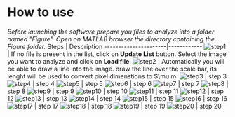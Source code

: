 # How to use
_Before launching the software prepare you files to analyze into a folder named "Figure". Open on MATLAB browser the directory containing the Figure folder._
Steps | Description
----------------------|------------
![step1](https://github.com/piuLAB-official/Particle_analyzer/blob/main/HowTo_steps/step1.png) | If no file is present in the list, click on **Update List** button. Select the image you want to analyze and click on **Load file**.
![step2](https://github.com/piuLAB-official/Particle_analyzer/blob/main/HowTo_steps/step2.png) | Automatically you will be able to draw a line into the image. draw the line over the scale bar, its lenght will be used to convert pixel dimenstions to $\mu m.
![step3](https://github.com/piuLAB-official/Particle_analyzer/blob/main/HowTo_steps/step3.png) | step 3
![step4](https://github.com/piuLAB-official/Particle_analyzer/blob/main/HowTo_steps/step4.png) | step 4
![step5](https://github.com/piuLAB-official/Particle_analyzer/blob/main/HowTo_steps/step5.png) | step 5
![step6](https://github.com/piuLAB-official/Particle_analyzer/blob/main/HowTo_steps/step6.png) | step 6
![step7](https://github.com/piuLAB-official/Particle_analyzer/blob/main/HowTo_steps/step7.png) | step 7
![step8](https://github.com/piuLAB-official/Particle_analyzer/blob/main/HowTo_steps/step8.png) | step 8
![step9](https://github.com/piuLAB-official/Particle_analyzer/blob/main/HowTo_steps/step9.png) | step 9
![step10](https://github.com/piuLAB-official/Particle_analyzer/blob/main/HowTo_steps/step10.png) | step 10
![step11](https://github.com/piuLAB-official/Particle_analyzer/blob/main/HowTo_steps/step11.png) | step 11
![step12](https://github.com/piuLAB-official/Particle_analyzer/blob/main/HowTo_steps/step12.png) | step 12
![step13](https://github.com/piuLAB-official/Particle_analyzer/blob/main/HowTo_steps/step13.png) | step 13
![step14](https://github.com/piuLAB-official/Particle_analyzer/blob/main/HowTo_steps/step14.png) | step 14
![step15](https://github.com/piuLAB-official/Particle_analyzer/blob/main/HowTo_steps/step15.png) | step 15
![step16](https://github.com/piuLAB-official/Particle_analyzer/blob/main/HowTo_steps/step16.png) | step 16
![step17](https://github.com/piuLAB-official/Particle_analyzer/blob/main/HowTo_steps/step17.png) | step 17
![step18](https://github.com/piuLAB-official/Particle_analyzer/blob/main/HowTo_steps/step18.png) | step 18
![step19](https://github.com/piuLAB-official/Particle_analyzer/blob/main/HowTo_steps/step19.png) | step 19
![step20](https://github.com/piuLAB-official/Particle_analyzer/blob/main/HowTo_steps/step20.png) | step 20
